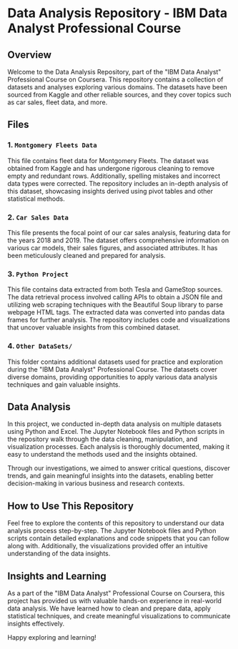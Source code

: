 # Data Analysis Repository - IBM Data Analyst Professional Course

## Overview

Welcome to the Data Analysis Repository, part of the "IBM Data Analyst" Professional Course on Coursera. This repository contains a collection of datasets and analyses exploring various domains. The datasets have been sourced from Kaggle and other reliable sources, and they cover topics such as car sales, fleet data, and more.

## Files

### 1. `Montgomery Fleets Data`

This file contains fleet data for Montgomery Fleets. The dataset was obtained from Kaggle and has undergone rigorous cleaning to remove empty and redundant rows. Additionally, spelling mistakes and incorrect data types were corrected. The repository includes an in-depth analysis of this dataset, showcasing insights derived using pivot tables and other statistical methods.


### 2. `Car Sales Data`

This file presents the focal point of our car sales analysis, featuring data for the years 2018 and 2019. The dataset offers comprehensive information on various car models, their sales figures, and associated attributes. It has been meticulously cleaned and prepared for analysis.

### 3. `Python Project`

This file contains data extracted from both Tesla and GameStop sources. The data retrieval process involved calling APIs to obtain a JSON file and utilizing web scraping techniques with the Beautiful Soup library to parse webpage HTML tags. The extracted data was converted into pandas data frames for further analysis. The repository includes code and visualizations that uncover valuable insights from this combined dataset.

### 4. `Other DataSets/`

This folder contains additional datasets used for practice and exploration during the "IBM Data Analyst" Professional Course. The datasets cover diverse domains, providing opportunities to apply various data analysis techniques and gain valuable insights.

## Data Analysis

In this project, we conducted in-depth data analysis on multiple datasets using Python and Excel. The Jupyter Notebook files and Python scripts in the repository walk through the data cleaning, manipulation, and visualization processes. Each analysis is thoroughly documented, making it easy to understand the methods used and the insights obtained.

Through our investigations, we aimed to answer critical questions, discover trends, and gain meaningful insights into the datasets, enabling better decision-making in various business and research contexts.

## How to Use This Repository

Feel free to explore the contents of this repository to understand our data analysis process step-by-step. The Jupyter Notebook files and Python scripts contain detailed explanations and code snippets that you can follow along with. Additionally, the visualizations provided offer an intuitive understanding of the data insights.

## Insights and Learning

As a part of the "IBM Data Analyst" Professional Course on Coursera, this project has provided us with valuable hands-on experience in real-world data analysis. We have learned how to clean and prepare data, apply statistical techniques, and create meaningful visualizations to communicate insights effectively.

Happy exploring and learning!

